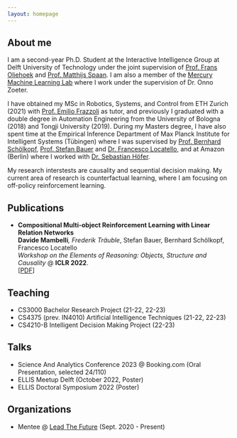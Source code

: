 ```yaml
---
layout: homepage
---
```


## About me

I am a second-year Ph.D. Student at the Interactive Intelligence Group at Delft University of Technology under the joint supervision of [Prof. Frans Oliehoek](https://scholar.google.com/citations?hl=it&user=rSNBJJIAAAAJ) and [Prof. Matthijs Spaan](https://scholar.google.com/citations?hl=it&user=twSIZSEAAAAJ). I am also a member of the [Mercury Machine Learning Lab](https://icai.ai/mercury-machine-learning-lab/) where I work under the supervision of Dr. Onno Zoeter.

I have obtained my MSc in Robotics, Systems, and Control from ETH Zurich (2021) with [Prof. Emilio Frazzoli](https://scholar.google.com/citations?user=8JGG3KcAAAAJ&hl=it&oi=ao) as tutor, and previously I graduated with a double degree in Automation Engineering from the University of Bologna (2018) and Tongji University (2019). During my Masters degree, I have also spent time at the Empirical Inference Department of Max Planck Institute for Intelligent Systems (Tübingen) where I was supervised by [Prof. Bernhard Schölkopf](https://scholar.google.com/citations?user=DZ-fHPgAAAAJ&hl=it), [Prof. Stefan Bauer](https://scholar.google.com/citations?user=O-oICE8AAAAJ&hl=it) and [Dr. Francesco Locatello](https://scholar.google.com/citations?user=wQanfTIAAAAJ&hl=it), and at Amazon (Berlin) where I worked with [Dr. Sebastian Höfer](https://scholar.google.com/citations?hl=it&user=srCW5e4AAAAJ).

My research interstests are causality and sequential decision making. My current area of research is counterfactual learning, where I am focusing on off-policy reinforcement learning.

## Publications

- **Compositional Multi-object Reinforcement Learning with Linear Relation Networks**
  <br>
  **Davide Mambelli**<sup>*</sup>, Frederik Träuble<sup>*</sup>, Stefan Bauer, Bernhard Schölkopf, Francesco Locatello
  <br>
  _Workshop on the Elements of Reasoning: Objects, Structure and Causality_ @ **ICLR 2022**.
  <br>
  [[PDF](https://openreview.net/pdf?id=HFUxPr_I5ec)]

## Teaching
- CS3000 Bachelor Research Project (21-22, 22-23) 
- CS4375 (prev. IN4010) Artificial Intelligence Techniques (21-22, 22-23)
- CS4210-B Intelligent Decision Making Project (22-23)

## Talks
- Science And Analytics Conference 2023 @ Booking.com (Oral Presentation, selected 24/110)
- ELLIS Meetup Delft (October 2022, Poster)
- ELLIS Doctoral Symposium 2022 (Poster)

## Organizations
- Mentee @ [Lead The Future](https://www.leadthefuture.tech) (Sept. 2020 - Present)
